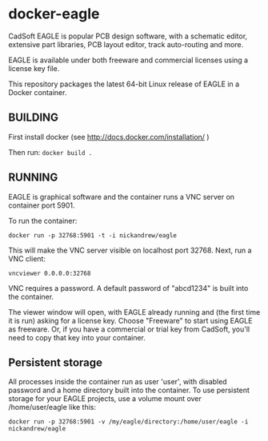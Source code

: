 # docker-eagle

CadSoft EAGLE is popular PCB design software, with a schematic editor,
extensive part libraries, PCB layout editor, track auto-routing and
more.

EAGLE is available under both freeware and commercial licenses using a
license key file.

This repository packages the latest 64-bit Linux release of EAGLE in a
Docker container.

## BUILDING

First install docker (see http://docs.docker.com/installation/ )

Then run: ```docker build .```

## RUNNING

EAGLE is graphical software and the container runs a VNC server on
container port 5901.

To run the container:

   ```docker run -p 32768:5901 -t -i nickandrew/eagle```

This will make the VNC server visible on localhost port 32768. Next, run
a VNC client:

   ```vncviewer 0.0.0.0:32768```

VNC requires a password. A default password of "abcd1234" is built into
the container.

The viewer window will open, with EAGLE already running and (the first
time it is run) asking for a license key. Choose "Freeware" to start
using EAGLE as freeware. Or, if you have a commercial or trial key from
CadSoft, you'll need to copy that key into your container.

## Persistent storage

All processes inside the container run as user 'user', with disabled
password and a home directory built into the container. To use persistent
storage for your EAGLE projects, use a volume mount over /home/user/eagle
like this:

   ```docker run -p 32768:5901 -v /my/eagle/directory:/home/user/eagle -i nickandrew/eagle```

